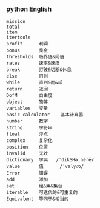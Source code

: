 ### python English
    mission     
    total       
    item        
    itertools   
    profit      利润
    bonus       奖金
    thresholds  临界值&阈值
    rates       速率&速度
    break       打破&切断&休息
    else        否则
    while       直到&而&却
    return      返回
    DofM        自由度
    object      物体
    variables   变量
    basic calculator    基本计算器
    number      数字
    string      字符串
    float       浮点
    complex     复杂化
    position    位置
    invalid     无效
    dictionary  字典   /ˈdikSHəˌnerē/
    value       值      /ˈvalyo͞o/
    Error       错误
    add         添加
    set         组&集&集合
    iterable    可迭代的&可重复的
    Equivalent  等同于&相当的